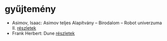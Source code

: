 # gyűjtemény

- Asimov, Isaac: Asimov teljes Alapítvány – Birodalom – Robot univerzuma II. [részletek](_details/Asimov%2C%20Isaac.md#id_1180)
- Frank Herbert: Dune [részletek](_details/Frank%20Herbert.md#id_182)